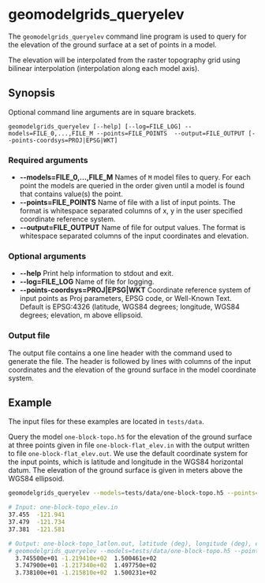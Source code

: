 # geomodelgrids_queryelev

The `geomodelgrids_queryelev` command line program is used to query for
the elevation of the ground surface at a set of points in a model.

The elevation will be interpolated from the raster topography grid
using bilinear interpolation (interpolation along each model axis).

## Synopsis

Optional command line arguments are in square brackets.

```
geomodelgrids_queryelev [--help] [--log=FILE_LOG] --models=FILE_0,...,FILE_M --points=FILE_POINTS  --output=FILE_OUTPUT [--points-coordsys=PROJ|EPSG|WKT]
```

### Required arguments

* **--models=FILE_0,...,FILE_M** Names of `M` model files to
  query. For each point the models are queried in the order given
  until a model is found that contains value(s) the point.
* **--points=FILE_POINTS** Name of file with a list of input points. The
  format is whitespace separated columns of x, y in the user
  specified coordinate reference system.
* **--output=FILE_OUTPUT** Name of file for output values. The format
  is whitespace separated columns of the input coordinates and
  elevation.

### Optional arguments

* **--help** Print help information to stdout and exit.
* **--log=FILE_LOG** Name of file for logging.
* **--points-coordsys=PROJ|EPSG|WKT** Coordinate reference system of
  input points as Proj parameters, EPSG code, or Well-Known
  Text. Default is EPSG:4326 (latitude, WGS84 degrees; longitude,
  WGS84 degrees; elevation, m above ellipsoid.


### Output file

The output file contains a one line header with the command used to
generate the file. The header is followed by lines with columns of the
input coordinates and the elevation of the ground surface in the model
coordinate system.


## Example

The input files for these examples are located in `tests/data`.

Query the model `one-block-topo.h5` for the elevation of the ground
surface at three points given in file `one-block-flat_elev.in` with
the output written to file `one-block-flat_elev.out`. We use the
default coordinate system for the input points, which is latitude and
longitude in the WGS84 horizontal datum. The elevation of the ground
surface is given in meters above the WGS84 ellipsoid.

```bash
geomodelgrids_queryelev --models=tests/data/one-block-topo.h5 --points=tests/data/one-block-topo_elev.in  --output=tests/data/one-block-flat_elev.out

# Input: one-block-topo_elev.in
37.455  -121.941
37.479  -121.734
37.381  -121.581

# Output: one-block-topo_latlon.out, latitude (deg), longitude (deg), elevation (m)
# geomodelgrids_queryelev --models=tests/data/one-block-topo.h5 --points=tests/data/one-block-topo_elev.in --output=tests/data/one-block-flat_elev.out
  3.745500e+01 -1.219410e+02  1.500461e+02
  3.747900e+01 -1.217340e+02  1.497750e+02
  3.738100e+01 -1.215810e+02  1.500231e+02
  ```
